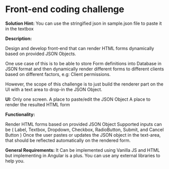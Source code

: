 # Front-end coding challenge

**Solution Hint:**
You can use the stringified json in sample.json file to paste it in the textbox

**Description:**

Design and develop front-end that can render HTML forms dynamically based on provided JSON Objects.

One use case of this is to be able to store Form definitions into Database in JSON format and then dynamically render different forms to different clients based on different factors, e.g: Client permissions.

However, the scope of this challenge is to just build the renderer part on the UI with a text area to drop-in the JSON Object.


**UI:**
Only one screen.
A place to paste/edit the JSON Object
A place to render the resulted HTML form

**Functionality:**

Render HTML forms based on provided JSON Object
Supported inputs can be ( Label, Textbox, Dropdown, Checkbox, RadioButton, Submit, and Cancel Button  )
Once the user pastes or updates the JSON object in the text-area, that should be reflected automatically on the rendered form.

**General Requirements:**
It Can be implemented using Vanilla JS and HTML but implementing in Angular is a plus.
You can use any external libraries to help you.

